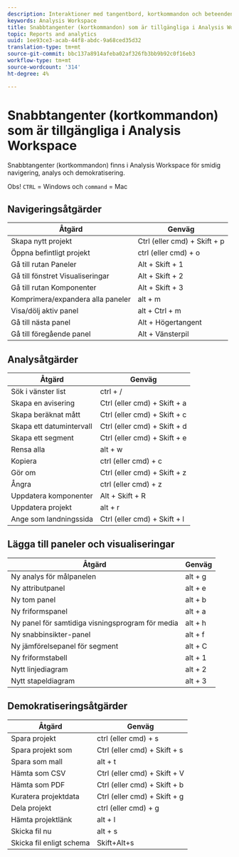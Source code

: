 ```yaml
---
description: Interaktioner med tangentbord, kortkommandon och beteenden för peka och klicka som är tillgängliga i Analysis Workspace.
keywords: Analysis Workspace
title: Snabbtangenter (kortkommandon) som är tillgängliga i Analysis Workspace
topic: Reports and analytics
uuid: 1ee93ce3-acab-44f8-abdc-9a68ced35d32
translation-type: tm+mt
source-git-commit: bbc137a8914afeba02af326fb3bb9b92c0f16eb3
workflow-type: tm+mt
source-wordcount: '314'
ht-degree: 4%

---
```



# Snabbtangenter (kortkommandon) som är tillgängliga i Analysis Workspace

Snabbtangenter (kortkommandon) finns i Analysis Workspace för smidig navigering, analys och demokratisering.

Obs! `CTRL` = Windows och `command` = Mac

## Navigeringsåtgärder

| Åtgärd | Genväg |
|---|---|
| Skapa nytt projekt | Ctrl (eller cmd) + Skift + p |
| Öppna befintligt projekt | ctrl (eller cmd) + o |
| Gå till rutan Paneler | Alt + Skift + 1 |
| Gå till fönstret Visualiseringar | Alt + Skift + 2 |
| Gå till rutan Komponenter | Alt + Skift + 3 |
| Komprimera/expandera alla paneler | alt + m |
| Visa/dölj aktiv panel | alt + Ctrl + m |
| Gå till nästa panel | Alt + Högertangent |
| Gå till föregående panel | Alt + Vänsterpil |

## Analysåtgärder

| Åtgärd | Genväg |
|---|---|
| Sök i vänster list | ctrl + / |
| Skapa en avisering | Ctrl (eller cmd) + Skift + a |
| Skapa beräknat mått | Ctrl (eller cmd) + Skift + c |
| Skapa ett datumintervall | Ctrl (eller cmd) + Skift + d |
| Skapa ett segment | Ctrl (eller cmd) + Skift + e |
| Rensa alla | alt + w |
| Kopiera | ctrl (eller cmd) + c |
| Gör om | Ctrl (eller cmd) + Skift + z |
| Ångra | ctrl (eller cmd) + z |
| Uppdatera komponenter | Alt + Skift + R |
| Uppdatera projekt | alt + r |
| Ange som landningssida | Ctrl (eller cmd) + Skift + l |

## Lägga till paneler och visualiseringar

| Åtgärd | Genväg |
|---|---|
| Ny analys för målpanelen | alt + g |
| Ny attributpanel | alt + e |
| Ny tom panel | alt + b |
| Ny friformspanel | alt + a |
| Ny panel för samtidiga visningsprogram för media | alt + h |
| Ny snabbinsikter-panel | alt + f |
| Ny jämförelsepanel för segment | alt + C |
| Ny friformstabell | alt + 1 |
| Nytt linjediagram | alt + 2 |
| Nytt stapeldiagram | alt + 3 |

## Demokratiseringsåtgärder

| Åtgärd | Genväg |
|---|---|
| Spara projekt | ctrl (eller cmd) + s |
| Spara projekt som | Ctrl (eller cmd) + Skift + s |
| Spara som mall | alt + t |
| Hämta som CSV | Ctrl (eller cmd) + Skift + V |
| Hämta som PDF | Ctrl (eller cmd) + Skift + b |
| Kuratera projektdata | Ctrl (eller cmd) + Skift + g |
| Dela projekt | ctrl (eller cmd) + g |
| Hämta projektlänk | alt + l |
| Skicka fil nu | alt + s |
| Skicka fil enligt schema | Skift+Alt+s |
